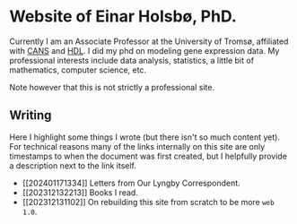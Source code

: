 # Website of Einar Holsbø, PhD.
Currently I am an Associate Professor at the University of Tromsø, affiliated
with [CANS](https://uit.no/research/cans) and
[HDL](https://uit-hdl.github.io/). I did my phd on modeling gene expression
data. My professional interests include data analysis, statistics, a little bit
of mathematics, computer science, etc.

Note however that this is not strictly a professional site.

## Writing
Here I highlight some things I wrote (but there isn't so much content yet). For
technical reasons many of the links internally on this site are only timestamps
to when the document was first created, but I helpfully provide a description
next to the link itself.

* [[202401171334]] Letters from Our Lyngby Correspondent.
* [[202312132213]] Books I read.
* [[202312131102]] On rebuilding this site from scratch to be more `web 1.0`.

